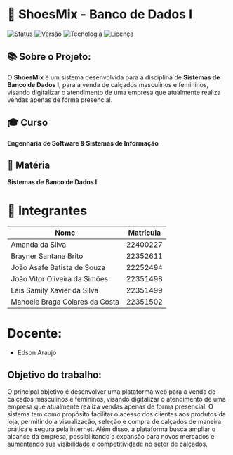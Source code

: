 # 🥾 ShoesMix - Banco de Dados  I

![Status](https://img.shields.io/badge/status-em%20andamento-green)
![Versão](https://img.shields.io/badge/versão-2.0-blue)
![Tecnologia](https://img.shields.io/badge/backend-Node.js-lightgrey)
![Licença](https://img.shields.io/badge/licença-MIT-brightgreen)


## 📚 Sobre o Projeto:
O **ShoesMix** é um sistema desenvolvida para a disciplina de **Sistemas de Banco de Dados I**, para a venda de calçados masculinos e femininos, visando digitalizar o atendimento de uma empresa que atualmente realiza vendas apenas de forma presencial.

## 🎓 Curso 
**Engenharia de Software & Sistemas de Informação**

## 📝 Matéria
**Sistemas de Banco de Dados I**
   
# 🚻 Integrantes
| Nome | Matrícula |
|------|-----------|
|Amanda da Silva      | 22400227          |
|Brayner Santana Brito  | 22352611        |
|João Asafe Batista de Souza |22252494    |
|João Vitor Oliveira da Simões |22351498  |
|Lais Samily Xavier da Silva   |22351499  |
|Manoele Braga Colares da Costa |22351502 |

# Docente:
* Edson Araujo

## Objetivo do trabalho:
O principal objetivo é desenvolver uma plataforma web para a venda de calçados masculinos e femininos, visando digitalizar o atendimento de uma empresa que atualmente realiza vendas apenas de forma presencial. O sistema tem como propósito facilitar o acesso dos clientes aos produtos da loja, permitindo a visualização, seleção e compra de calçados de maneira prática e segura pela internet. Além disso, a plataforma busca ampliar o alcance da empresa, possibilitando a expansão para novos mercados e aumentando sua visibilidade e competitividade no setor de calçados.
